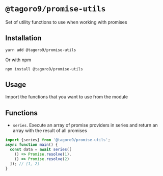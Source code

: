 # `@tagoro9/promise-utils`

Set of utility functions to use when working with promises

## Installation

```bash
yarn add @tagoro9/promise-utils
```

Or with npm

```
npm install @tagoro9/promise-utils
```

## Usage

Import the functions that you want to use from the module

## Functions

* `series`. Execute an array of promise providers in series and return an array with the result of all promises

```js
import {series} from '@tagoro9/promise-utils';
async function main() {
  const data = await series([
    () => Promise.resolve(1),
    () => Promise.resolve(2)
  ]); // [1, 2]
}
```
